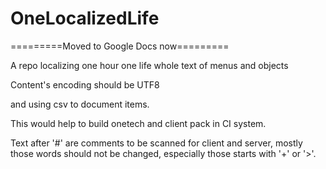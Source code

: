 # OneLocalizedLife

=========Moved to Google Docs now=========

A repo localizing one hour one life whole text of menus and objects

Content's encoding should be UTF8

and using csv to document items.

This would help to build onetech and client pack in CI system.

Text after '#' are comments to be scanned for client and server, mostly those words should not be changed, especially those starts with '+' or '>'.
